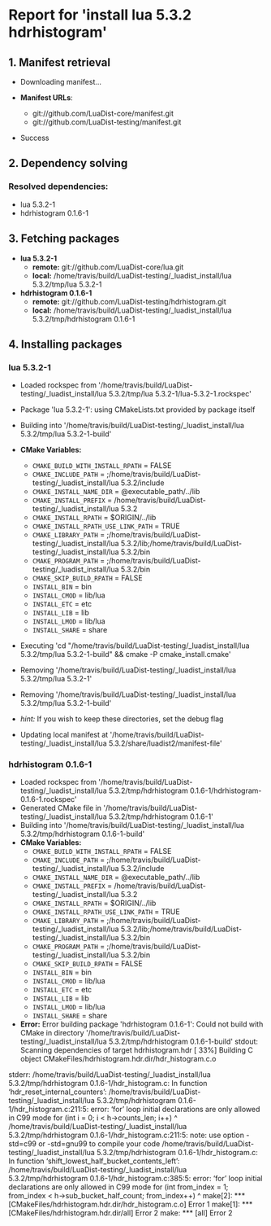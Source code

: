 # Report for 'install lua 5.3.2 hdrhistogram'


## 1. Manifest retrieval

- Downloading manifest...

- **Manifest URLs**:
    - git://github.com/LuaDist-core/manifest.git
    - git://github.com/LuaDist-testing/manifest.git
- Success

## 2. Dependency solving


### Resolved dependencies:
- lua 5.3.2-1
- hdrhistogram 0.1.6-1

## 3. Fetching packages

- **lua 5.3.2-1**
    - **remote:** git://github.com/LuaDist-core/lua.git
    - **local:** /home/travis/build/LuaDist-testing/_luadist_install/lua 5.3.2/tmp/lua 5.3.2-1
- **hdrhistogram 0.1.6-1**
    - **remote:** git://github.com/LuaDist-testing/hdrhistogram.git
    - **local:** /home/travis/build/LuaDist-testing/_luadist_install/lua 5.3.2/tmp/hdrhistogram 0.1.6-1

## 4. Installing packages


### lua 5.3.2-1
- Loaded rockspec from '/home/travis/build/LuaDist-testing/_luadist_install/lua 5.3.2/tmp/lua 5.3.2-1/lua-5.3.2-1.rockspec'
- Package 'lua 5.3.2-1': using CMakeLists.txt provided by package itself
- Building into '/home/travis/build/LuaDist-testing/_luadist_install/lua 5.3.2/tmp/lua 5.3.2-1-build'
- **CMake Variables:**
    - `CMAKE_BUILD_WITH_INSTALL_RPATH` = FALSE
    - `CMAKE_INCLUDE_PATH` = ;/home/travis/build/LuaDist-testing/_luadist_install/lua 5.3.2/include
    - `CMAKE_INSTALL_NAME_DIR` = @executable_path/../lib
    - `CMAKE_INSTALL_PREFIX` = /home/travis/build/LuaDist-testing/_luadist_install/lua 5.3.2
    - `CMAKE_INSTALL_RPATH` = $ORIGIN/../lib
    - `CMAKE_INSTALL_RPATH_USE_LINK_PATH` = TRUE
    - `CMAKE_LIBRARY_PATH` = ;/home/travis/build/LuaDist-testing/_luadist_install/lua 5.3.2/lib;/home/travis/build/LuaDist-testing/_luadist_install/lua 5.3.2/bin
    - `CMAKE_PROGRAM_PATH` = ;/home/travis/build/LuaDist-testing/_luadist_install/lua 5.3.2/bin
    - `CMAKE_SKIP_BUILD_RPATH` = FALSE
    - `INSTALL_BIN` = bin
    - `INSTALL_CMOD` = lib/lua
    - `INSTALL_ETC` = etc
    - `INSTALL_LIB` = lib
    - `INSTALL_LMOD` = lib/lua
    - `INSTALL_SHARE` = share
- Executing 'cd "/home/travis/build/LuaDist-testing/_luadist_install/lua 5.3.2/tmp/lua 5.3.2-1-build" && cmake -P cmake_install.cmake'
- Removing '/home/travis/build/LuaDist-testing/_luadist_install/lua 5.3.2/tmp/lua 5.3.2-1'
- Removing '/home/travis/build/LuaDist-testing/_luadist_install/lua 5.3.2/tmp/lua 5.3.2-1-build'

- *hint:* If you wish to keep these directories, set the debug flag
- Updating local manifest at '/home/travis/build/LuaDist-testing/_luadist_install/lua 5.3.2/share/luadist2/manifest-file'

### hdrhistogram 0.1.6-1
- Loaded rockspec from '/home/travis/build/LuaDist-testing/_luadist_install/lua 5.3.2/tmp/hdrhistogram 0.1.6-1/hdrhistogram-0.1.6-1.rockspec'
- Generated CMake file in '/home/travis/build/LuaDist-testing/_luadist_install/lua 5.3.2/tmp/hdrhistogram 0.1.6-1'
- Building into '/home/travis/build/LuaDist-testing/_luadist_install/lua 5.3.2/tmp/hdrhistogram 0.1.6-1-build'
- **CMake Variables:**
    - `CMAKE_BUILD_WITH_INSTALL_RPATH` = FALSE
    - `CMAKE_INCLUDE_PATH` = ;/home/travis/build/LuaDist-testing/_luadist_install/lua 5.3.2/include
    - `CMAKE_INSTALL_NAME_DIR` = @executable_path/../lib
    - `CMAKE_INSTALL_PREFIX` = /home/travis/build/LuaDist-testing/_luadist_install/lua 5.3.2
    - `CMAKE_INSTALL_RPATH` = $ORIGIN/../lib
    - `CMAKE_INSTALL_RPATH_USE_LINK_PATH` = TRUE
    - `CMAKE_LIBRARY_PATH` = ;/home/travis/build/LuaDist-testing/_luadist_install/lua 5.3.2/lib;/home/travis/build/LuaDist-testing/_luadist_install/lua 5.3.2/bin
    - `CMAKE_PROGRAM_PATH` = ;/home/travis/build/LuaDist-testing/_luadist_install/lua 5.3.2/bin
    - `CMAKE_SKIP_BUILD_RPATH` = FALSE
    - `INSTALL_BIN` = bin
    - `INSTALL_CMOD` = lib/lua
    - `INSTALL_ETC` = etc
    - `INSTALL_LIB` = lib
    - `INSTALL_LMOD` = lib/lua
    - `INSTALL_SHARE` = share
- **Error:** Error building package 'hdrhistogram 0.1.6-1': Could not build with CMake in directory '/home/travis/build/LuaDist-testing/_luadist_install/lua 5.3.2/tmp/hdrhistogram 0.1.6-1-build'
stdout:
Scanning dependencies of target hdrhistogram.hdr
[ 33%] Building C object CMakeFiles/hdrhistogram.hdr.dir/hdr_histogram.c.o

stderr:
/home/travis/build/LuaDist-testing/_luadist_install/lua 5.3.2/tmp/hdrhistogram 0.1.6-1/hdr_histogram.c: In function ‘hdr_reset_internal_counters’:
/home/travis/build/LuaDist-testing/_luadist_install/lua 5.3.2/tmp/hdrhistogram 0.1.6-1/hdr_histogram.c:211:5: error: ‘for’ loop initial declarations are only allowed in C99 mode
     for (int i = 0; i < h->counts_len; i++)
     ^
/home/travis/build/LuaDist-testing/_luadist_install/lua 5.3.2/tmp/hdrhistogram 0.1.6-1/hdr_histogram.c:211:5: note: use option -std=c99 or -std=gnu99 to compile your code
/home/travis/build/LuaDist-testing/_luadist_install/lua 5.3.2/tmp/hdrhistogram 0.1.6-1/hdr_histogram.c: In function ‘shift_lowest_half_bucket_contents_left’:
/home/travis/build/LuaDist-testing/_luadist_install/lua 5.3.2/tmp/hdrhistogram 0.1.6-1/hdr_histogram.c:385:5: error: ‘for’ loop initial declarations are only allowed in C99 mode
     for (int from_index = 1; from_index < h->sub_bucket_half_count; from_index++)
     ^
make[2]: *** [CMakeFiles/hdrhistogram.hdr.dir/hdr_histogram.c.o] Error 1
make[1]: *** [CMakeFiles/hdrhistogram.hdr.dir/all] Error 2
make: *** [all] Error 2

